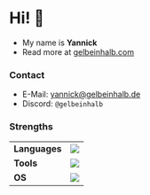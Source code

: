 # Hi! 👋
- My name is **Yannick**
- Read more at [gelbeinhalb.com](https://gelbeinhalb.com/)

### Contact
- E-Mail: yannick@gelbeinhalb.de
- Discord: `@gelbeinhalb`

### Strengths
<table>
  <tr><td><b>Languages</b></td><td><img src="https://skillicons.dev/icons?i=python,java,bash"></td></tr>
  <tr><td><b>Tools</b></td><td><img src="https://skillicons.dev/icons?i=pycharm,idea,clion,sublime,github,git"></td></tr>
  <tr><td><b>OS</b></td><td><img src="https://skillicons.dev/icons?i=windows,linux,ubuntu,apple"></td></tr>
</table>
